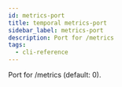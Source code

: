 ```yaml
---
id: metrics-port
title: temporal metrics-port
sidebar_label: metrics-port
description: Port for /metrics
tags:
  - cli-reference
---
```


Port for /metrics (default: 0).
